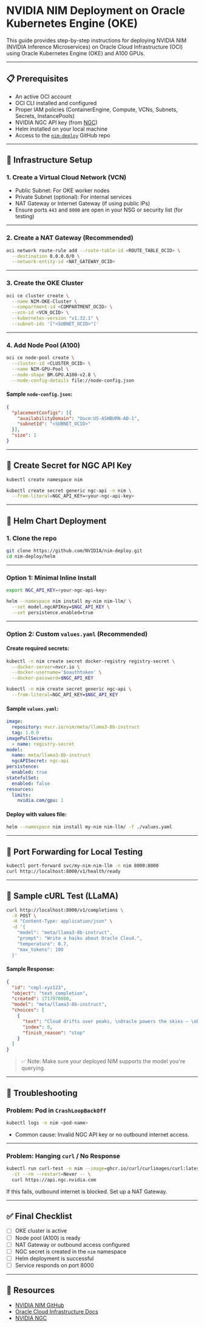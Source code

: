 # NVIDIA NIM Deployment on Oracle Kubernetes Engine (OKE)

This guide provides step-by-step instructions for deploying NVIDIA NIM (NVIDIA Inference Microservices) on Oracle Cloud Infrastructure (OCI) using Oracle Kubernetes Engine (OKE) and A100 GPUs.

---

## 📋 Prerequisites

- An active OCI account  
- OCI CLI installed and configured  
- Proper IAM policies (ContainerEngine, Compute, VCNs, Subnets, Secrets, InstancePools)  
- NVIDIA NGC API key (from [NGC](https://ngc.nvidia.com))  
- Helm installed on your local machine  
- Access to the [`nim-deploy`](https://github.com/NVIDIA/nim-deploy) GitHub repo  

---

## 🧱 Infrastructure Setup

### 1. Create a Virtual Cloud Network (VCN)

- Public Subnet: For OKE worker nodes  
- Private Subnet (optional): For internal services  
- NAT Gateway or Internet Gateway (if using public IPs)  
- Ensure ports `443` and `8000` are open in your NSG or security list (for testing)

---

### 2. Create a NAT Gateway (Recommended)

```bash
oci network route-rule add --route-table-id <ROUTE_TABLE_OCID> \
  --destination 0.0.0.0/0 \
  --network-entity-id <NAT_GATEWAY_OCID>
```

---

### 3. Create the OKE Cluster

```bash
oci ce cluster create \
  --name NIM-OKE-Cluster \
  --compartment-id <COMPARTMENT_OCID> \
  --vcn-id <VCN_OCID> \
  --kubernetes-version "v1.32.1" \
  --subnet-ids '["<SUBNET_OCID>"]'
```

---

### 4. Add Node Pool (A100)

```bash
oci ce node-pool create \
  --cluster-id <CLUSTER_OCID> \
  --name NIM-GPU-Pool \
  --node-shape BM.GPU.A100-v2.8 \
  --node-config-details file://node-config.json
```

#### Sample `node-config.json`:

```json
{
  "placementConfigs": [{
    "availabilityDomain": "Uocm:US-ASHBURN-AD-1",
    "subnetId": "<SUBNET_OCID>"
  }],
  "size": 1
}
```

---

## 🔐 Create Secret for NGC API Key

```bash
kubectl create namespace nim

kubectl create secret generic ngc-api -n nim \
  --from-literal=NGC_API_KEY=<your-ngc-api-key>
```

---

## 🚀 Helm Chart Deployment

### 1. Clone the repo

```bash
git clone https://github.com/NVIDIA/nim-deploy.git
cd nim-deploy/helm
```

---

### Option 1: Minimal Inline Install

```bash
export NGC_API_KEY=<your-ngc-api-key>

helm --namespace nim install my-nim nim-llm/ \
  --set model.ngcAPIKey=$NGC_API_KEY \
  --set persistence.enabled=true
```

---

### Option 2: Custom `values.yaml` (Recommended)

#### Create required secrets:

```bash
kubectl -n nim create secret docker-registry registry-secret \
  --docker-server=nvcr.io \
  --docker-username='$oauthtoken' \
  --docker-password=$NGC_API_KEY

kubectl -n nim create secret generic ngc-api \
  --from-literal=NGC_API_KEY=$NGC_API_KEY
```

#### Sample `values.yaml`:

```yaml
image:
  repository: nvcr.io/nim/meta/llama3-8b-instruct
  tag: 1.0.0
imagePullSecrets:
  - name: registry-secret
model:
  name: meta/llama3-8b-instruct
  ngcAPISecret: ngc-api
persistence:
  enabled: true
statefulSet:
  enabled: false
resources:
  limits:
    nvidia.com/gpu: 1
```

#### Deploy with values file:

```bash
helm --namespace nim install my-nim nim-llm/ -f ./values.yaml
```

---

## 🧪 Port Forwarding for Local Testing

```bash
kubectl port-forward svc/my-nim-nim-llm -n nim 8000:8000
curl http://localhost:8000/v1/health/ready
```

---

## 🧾 Sample cURL Test (LLaMA)

```bash
curl http://localhost:8000/v1/completions \
  -X POST \
  -H "Content-Type: application/json" \
  -d '{
    "model": "meta/llama3-8b-instruct",
    "prompt": "Write a haiku about Oracle Cloud.",
    "temperature": 0.7,
    "max_tokens": 100
  }'
```

#### Sample Response:

```json
{
  "id": "cmpl-xyz123",
  "object": "text_completion",
  "created": 1717070000,
  "model": "meta/llama3-8b-instruct",
  "choices": [
    {
      "text": "Cloud drifts over peaks, \nOracle powers the skies — \nData flows like wind.",
      "index": 0,
      "finish_reason": "stop"
    }
  ]
}
```

> ✅ Note: Make sure your deployed NIM supports the model you're querying.

---

## 🧯 Troubleshooting

### Problem: Pod in `CrashLoopBackOff`

```bash
kubectl logs -n nim <pod-name>
```

- Common cause: Invalid NGC API key or no outbound internet access.

---

### Problem: Hanging `curl` / No Response

```bash
kubectl run curl-test -n nim --image=ghcr.io/curl/curlimages/curl:latest \
  -it --rm --restart=Never -- \
  curl https://api.ngc.nvidia.com
```

If this fails, outbound internet is blocked. Set up a NAT Gateway.

---

## ✅ Final Checklist

- [ ] OKE cluster is active  
- [ ] Node pool (A100) is ready  
- [ ] NAT Gateway or outbound access configured  
- [ ] NGC secret is created in the `nim` namespace  
- [ ] Helm deployment is successful  
- [ ] Service responds on port 8000  

---

## 🔗 Resources

- [NVIDIA NIM GitHub](https://github.com/NVIDIA/nim-deploy)  
- [Oracle Cloud Infrastructure Docs](https://docs.oracle.com/en-us/iaas/Content/home.htm)  
- [NVIDIA NGC](https://ngc.nvidia.com)  
